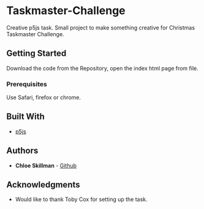 # Taskmaster-Challenge

Creative p5js task. Small project to make something creative for Christmas Taskmaster Challenge.

## Getting Started

Download the code from the Repository, open the index html page from file. 

### Prerequisites

Use Safari, firefox or chrome. 

## Built With

* [p5js](https://p5js.org) 

## Authors

* **Chloe Skillman** - [Github](https://github.com/skillc01)

## Acknowledgments

* Would like to thank Toby Cox for setting up the task.
